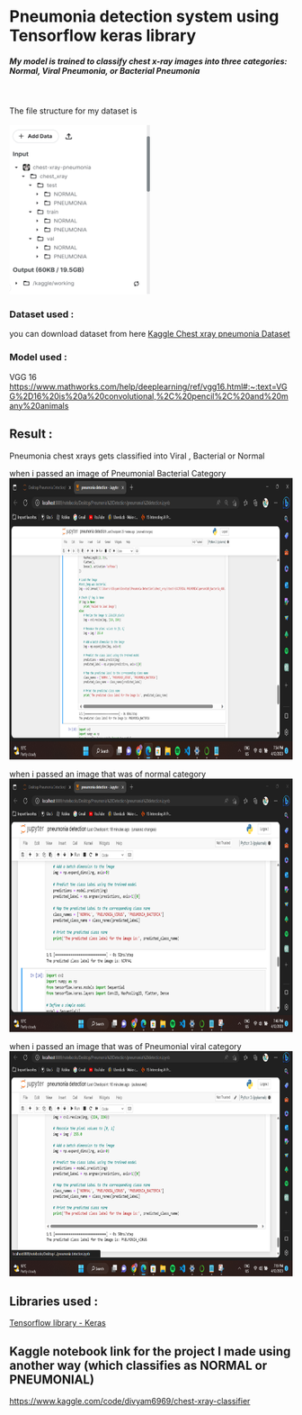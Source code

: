 # Pneumonia detection system using Tensorflow keras library

<h5>My model is trained to classify chest x-ray images into three categories: Normal, Viral Pneumonia, or Bacterial Pneumonia</h5>
<br>

The file structure for my dataset is
<br>
<br>
<img src= "filestructure.png" height = '300' width='250'>


### Dataset used :
you can download dataset from here <a href = "https://www.kaggle.com/datasets/paultimothymooney/chest-xray-pneumonia">Kaggle Chest xray pneumonia Dataset</a>

### Model used :
VGG 16 https://www.mathworks.com/help/deeplearning/ref/vgg16.html#:~:text=VGG%2D16%20is%20a%20convolutional,%2C%20pencil%2C%20and%20many%20animals

## Result :
Pneumonia chest xrays gets classified into Viral , Bacterial or Normal

when i passed an image of Pneumonial Bacterial Category
<img src= "Result3.png" height = '500' width='900'>

when i passed an image that was of normal category
<img src= "Result2.png" height = '450' width='800'>

when i passed an image that was of Pneumonial viral category
<img src= "Result.png" height = '400' width='800'>



## Libraries used : 
<a href = "https://www.tensorflow.org/guide/keras/train_and_evaluate"> Tensorflow library - Keras </a>


## Kaggle notebook link for the project I made using another way (which classifies as NORMAL or PNEUMONIAL)
https://www.kaggle.com/code/divyam6969/chest-xray-classifier

